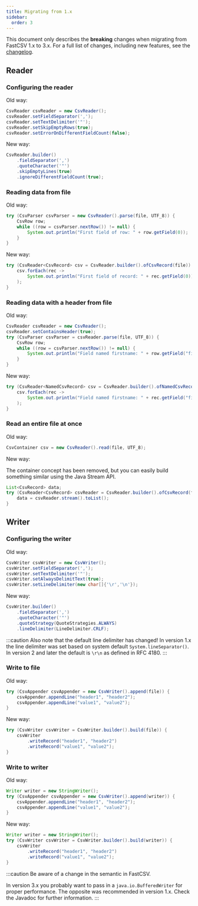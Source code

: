```yaml
---
title: Migrating from 1.x
sidebar:
  order: 3
---
```


This document only describes the **breaking** changes when migrating from FastCSV 1.x to 3.x.
For a full list of changes, including new features, see the [changelog](https://github.com/osiegmar/FastCSV/blob/main/CHANGELOG.md).

## Reader

### Configuring the reader

Old way:
```java
CsvReader csvReader = new CsvReader();
csvReader.setFieldSeparator(',');
csvReader.setTextDelimiter('"');
csvReader.setSkipEmptyRows(true);
csvReader.setErrorOnDifferentFieldCount(false);
```

New way:
```java
CsvReader.builder()
    .fieldSeparator(',')
    .quoteCharacter('"')
    .skipEmptyLines(true)
    .ignoreDifferentFieldCount(true);   
```

### Reading data from file

Old way:
```java
try (CsvParser csvParser = new CsvReader().parse(file, UTF_8)) {
    CsvRow row;
    while ((row = csvParser.nextRow()) != null) {
        System.out.println("First field of row: " + row.getField(0));
    }
}
```

New way:
```java
try (CsvReader<CsvRecord> csv = CsvReader.builder().ofCsvRecord(file)) {
    csv.forEach(rec ->
        System.out.println("First field of record: " + rec.getField(0))
    );
}
```

### Reading data with a header from file

Old way:
```java
CsvReader csvReader = new CsvReader();
csvReader.setContainsHeader(true);
try (CsvParser csvParser = csvReader.parse(file, UTF_8)) {
    CsvRow row;
    while ((row = csvParser.nextRow()) != null) {
        System.out.println("Field named firstname: " + row.getField("firstname"));
    }
}
```

New way:
```java
try (CsvReader<NamedCsvRecord> csv = CsvReader.builder().ofNamedCsvRecord(file)) {
    csv.forEach(rec ->
        System.out.println("Field named firstname: " + rec.getField("firstname"))
    );
}
```

### Read an entire file at once

Old way:
```java
CsvContainer csv = new CsvReader().read(file, UTF_8);
```

New way:

The container concept has been removed, but you can
easily build something similar using the Java Stream API.
```java
List<CsvRecord> data;
try (CsvReader<CsvRecord> csvReader = CsvReader.builder().ofCsvRecord(file)) {
    data = csvReader.stream().toList();
}
```

## Writer

### Configuring the writer

Old way:
```java
CsvWriter csvWriter = new CsvWriter();
csvWriter.setFieldSeparator(',');
csvWriter.setTextDelimiter('"');
csvWriter.setAlwaysDelimitText(true);
csvWriter.setLineDelimiter(new char[]{'\r','\n'});
```

New way:
```java
CsvWriter.builder()
    .fieldSeparator(',')
    .quoteCharacter('"')
    .quoteStrategy(QuoteStrategies.ALWAYS)
    .lineDelimiter(LineDelimiter.CRLF);
```

:::caution
Also note that the default line delimiter has changed!
In version 1.x the line delimiter was set based on system default `System.lineSeparator()`.
In version 2 and later the default is `\r\n` as defined in RFC 4180.
:::

### Write to file

Old way:
```java
try (CsvAppender csvAppender = new CsvWriter().append(file)) {
    csvAppender.appendLine("header1", "header2");
    csvAppender.appendLine("value1", "value2");
}
```

New way:
```java
try (CsvWriter csvWriter = CsvWriter.builder().build(file)) {
    csvWriter
        .writeRecord("header1", "header2")
        .writeRecord("value1", "value2");
}
```

### Write to writer

Old way:
```java
Writer writer = new StringWriter();
try (CsvAppender csvAppender = new CsvWriter().append(writer)) {
    csvAppender.appendLine("header1", "header2");
    csvAppender.appendLine("value1", "value2");
}
```

New way:
```java
Writer writer = new StringWriter();
try (CsvWriter csvWriter = CsvWriter.builder().build(writer)) {
    csvWriter
        .writeRecord("header1", "header2")
        .writeRecord("value1", "value2");
}
```

:::caution
Be aware of a change in the semantic in FastCSV.

In version 3.x you probably want to pass in a `java.io.BufferedWriter` for proper
performance. The opposite was recommended in version 1.x.
Check the Javadoc for further information.
:::
